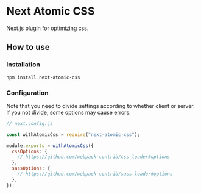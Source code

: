 # Next Atomic CSS

Next.js plugin for optimizing css.

## How to use

### Installation

```
npm install next-atomic-css
```

### Configuration

Note that you need to divide settings according to whether client or server.  
If you not divide, some options may cause errors.

```javascript
// next.config.js

const withAtomicCss = require("next-atomic-css");

module.exports = withAtomicCss({
  cssOptions: {
    // https://github.com/webpack-contrib/css-loader#options
  },
  sassOptions: {
    // https://github.com/webpack-contrib/sass-loader#options
  },
});
```
